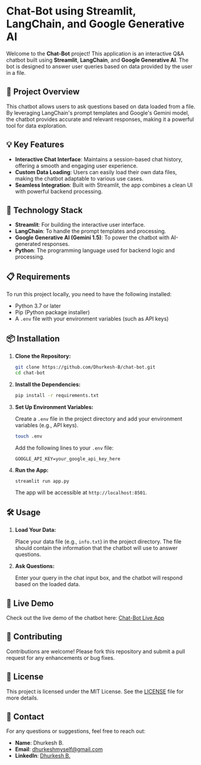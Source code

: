 # Chat-Bot using Streamlit, LangChain, and Google Generative AI

Welcome to the **Chat-Bot** project! This application is an interactive Q&A chatbot built using **Streamlit**, **LangChain**, and **Google Generative AI**. The bot is designed to answer user queries based on data provided by the user in a file.

## 🚀 Project Overview

This chatbot allows users to ask questions based on data loaded from a file. By leveraging LangChain's prompt templates and Google's Gemini model, the chatbot provides accurate and relevant responses, making it a powerful tool for data exploration.

## 💡 Key Features

- **Interactive Chat Interface**: Maintains a session-based chat history, offering a smooth and engaging user experience.
- **Custom Data Loading**: Users can easily load their own data files, making the chatbot adaptable to various use cases.
- **Seamless Integration**: Built with Streamlit, the app combines a clean UI with powerful backend processing.

## 🔧 Technology Stack

- **Streamlit**: For building the interactive user interface.
- **LangChain**: To handle the prompt templates and processing.
- **Google Generative AI (Gemini 1.5)**: To power the chatbot with AI-generated responses.
- **Python**: The programming language used for backend logic and processing.

## 📋 Requirements

To run this project locally, you need to have the following installed:

- Python 3.7 or later
- Pip (Python package installer)
- A `.env` file with your environment variables (such as API keys)

## 📦 Installation

1. **Clone the Repository:**

   ```bash
   git clone https://github.com/Dhurkesh-B/chat-bot.git
   cd chat-bot
   ```

2. **Install the Dependencies:**

   ```bash
   pip install -r requirements.txt
   ```

3. **Set Up Environment Variables:**

   Create a `.env` file in the project directory and add your environment variables (e.g., API keys).

   ```bash
   touch .env
   ```

   Add the following lines to your `.env` file:

   ```
   GOOGLE_API_KEY=your_google_api_key_here
   ```

4. **Run the App:**

   ```bash
   streamlit run app.py
   ```

   The app will be accessible at `http://localhost:8501`.

## 🛠️ Usage

1. **Load Your Data:**

   Place your data file (e.g., `info.txt`) in the project directory. The file should contain the information that the chatbot will use to answer questions.

2. **Ask Questions:**

   Enter your query in the chat input box, and the chatbot will respond based on the loaded data.

## 🌟 Live Demo

Check out the live demo of the chatbot here: [Chat-Bot Live App](https://chat-bot-dhurkeshb.streamlit.app/)

## 🤝 Contributing

Contributions are welcome! Please fork this repository and submit a pull request for any enhancements or bug fixes.

## 📝 License

This project is licensed under the MIT License. See the [LICENSE](LICENSE) file for more details.

## 📧 Contact

For any questions or suggestions, feel free to reach out:

- **Name**: Dhurkesh B.
- **Email**: dhurkeshmyself@gmail.com
- **LinkedIn**: [Dhurkesh B.](https://www.linkedin.com/in/dhurkeshb/)
